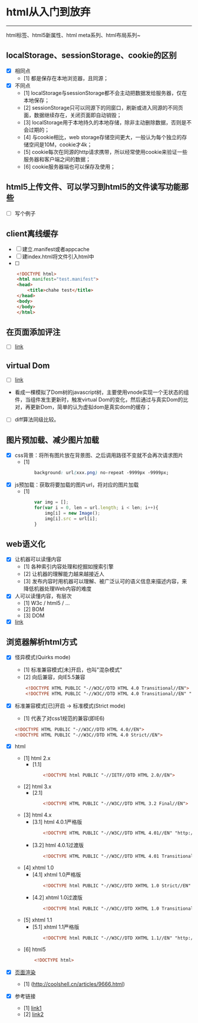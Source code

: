# html从入门到放弃

-------
 html标签、html5新属性、html meta系列、html布局系列~

## localStorage、sessionStorage、cookie的区别
- [x] 相同点
	- [1] 都是保存在本地浏览器，且同源；
- [x] 不同点
	- [1] localStorage与sessionStorage都不会主动把数据发给服务器，仅在本地保存；
	- [2] sessionStorage只可以同源下的同窗口，刷新或进入同源的不同页面，数据继续存在，关闭页面即自动销毁；
	- [3] localStorage用于本地持久的本地存储，除非主动删除数据，否则是不会过期的；
	- [4] 与cookie相比，web storage存储空间更大，一般认为每个独立的存储空间是10M，cookie才4k；
	- [5] cookie每次在同源的http请求携带，所以经常使用cookie来验证一些服务器和客户端之间的数据；
	- [6] cookie服务器端也可以保存及使用；

## html5上传文件、可以学习到html5的文件读写功能那些
- [ ] 写个例子


## client离线缓存
- [ ] 建立.manifest或者appcache
- [ ] 建index.html将文件引入html中
- [ ]
```html
	<!DOCTYPE html>
	<html manifest="test.manifest">
	<head>
		<title>chahe test</title>
	</head>
	<body>
	</body>
	</html>
```

## 在页面添加评注
- [ ] [link](http://www.html-js.com/article/The-front-end-of-the-official-about-the-new-function-column-mass-just-online-commentary)

## virtual Dom
- [ ] [link](http://www.cnblogs.com/xuntu/p/6800547.html)
- 看成一棵模拟了Dom树的javascript树，主要使用vnode实现一个无状态的组件，当组件发生更新时，触发virtual Dom的变化，然后通过与真实Dom的比对，再更新Dom，简单的认为虚拟dom是真实dom的缓存；
- [ ] diff算法同级比较。
## 图片预加载、减少图片加载
- [x] css背景：将所有图片放在背景图、之后调用路径不变就不会再次请求图片
	- [1] 
		```css
			background: url(xxx.png) no-repeat -9999px -9999px;
		```
- [x] js预加载：获取将要加载的图片url，将对应的图片加载
	- [1] 
		```JavaScript
			var img = [];
			for(var i = 0, len = url.length; i < len; i++){
				img[i] = new Image();
				img[i].src = url[i];
			}
		```

## web语义化
- [x] 让机器可以读懂内容
	- [1] 各种索引内容处理和挖掘如搜索引擎
	- [2] 让机器的理解能力越来越接近人
	- [3] 发布内容时用机器可以理解、被广泛认可的语义信息来描述内容，来降低机器处理Web内容的难度
- [x] 人可以读懂内容，有层次
	- [1] W3c / html5 / ...
	- [2] BOM
	- [3] DOM
- [x] [link](https://www.zhihu.com/question/20455165)

## 浏览器解析html方式
- [x] 怪异模式(Quirks mode)
	- [1] 标准兼容模式[未]开启，也叫"混杂模式"
	- [2] 向后兼容，向IE5.5兼容
	```html
		<!DOCTYPE HTML PUBLIC "-//W3C//DTD HTML 4.0 Transitional//EN">
		<!DOCTYPE HTML PUBLIC "-//W3C//DTD HTML 4.0 Transitional//EN" "http://www.w3.org/TR/html4/loose.dtd">
	```
- [x] 标准兼容模式[已]开启 -> 标准模式(Strict mode)
	- [1] 代表了对css1规范的兼容(即IE6)
	```html
	<!DOCTYPE HTML PUBLIC "-//W3C//DTD HTML 4.0//EN">
	<!DOCTYPE HTML PUBLIC "-//W3C//DTD HTML 4.0 Strict//EN">
	```
- [x] html
	- [1] html 2.x
		- [1.1] 
			```html
				<!DOCTYPE html PUBLIC "-//IETF//DTD HTML 2.0//EN">
			```
	- [2] html 3.x
		- [2.1]
			```html
				<!DOCTYPE HTML PUBLIC "-//W3C//DTD HTML 3.2 Final//EN">
			```
	- [3] html 4.x
		- [3.1] html 4.0.1严格版
			```html
				<!DOCTYPE HTML PUBLIC "-//W3C//DTD HTML 4.01//EN" "http://www.w3.org/TR/html4/strict.dtd">
			```
		- [3.2] html 4.0.1过渡版
			```html
				<!DOCTYPE HTML PUBLIC "-//W3C//DTD HTML 4.01 Transitional//EN" "http://www.w3.org/TR/html4/loose.dtd">
			```
	- [4] xhtml 1.0
		- [4.1] xhtml 1.0严格版
			```html
				<!DOCTYPE html PUBLIC "-//W3C//DTD XHTML 1.0 Strict//EN" "http://www.w3.org/TR/xhtml1/DTD/xhtml1-strict.dtd">
			```
		- [4.2] xhtml 1.0过渡版
			```html
				<!DOCTYPE html PUBLIC "-//W3C//DTD XHTML 1.0 Transitional//EN" "http://www.w3.org/TR/xhtml1/DTD/xhtml1-transitional.dtd">
			```
	- [5] xhtml 1.1
		- [5.1] xhtml 1.1严格版
			```html
				<!DOCTYPE html PUBLIC "-//W3C//DTD XHTML 1.1//EN" "http://www.w3.org/TR/xhtml11/DTD/xhtml11.dtd">
			```
	- [6] html5
		```html
			<!DOCTYPE html>
		```

- [x] [页面渲染](https://www.zhihu.com/question/20117417)
	- [1] (http://coolshell.cn/articles/9666.html)

- [x] 参考链接 
	- [1] [link1](http://w3help.org/zh-cn/casestudies/002)
	- [2] [link2](https://msdn.microsoft.com/en-us/library/bb250395.aspx)

